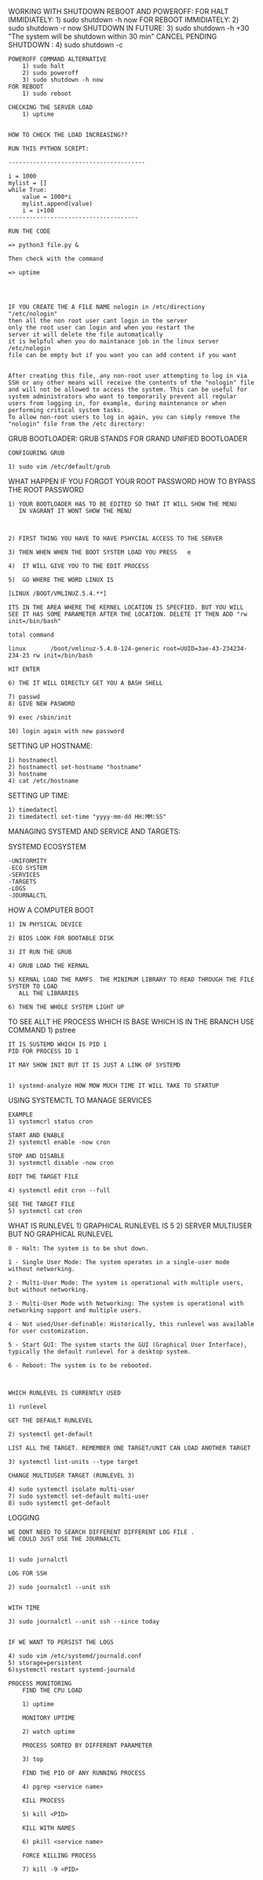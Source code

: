 WORKING WITH SHUTDOWN REBOOT AND POWEROFF:
    FOR HALT IMMIDIATELY:
        1) sudo shutdown -h now
    FOR REBOOT IMMIDIATELY:
        2) sudo shutdown -r now 
    SHUTDOWN IN FUTURE:
        3) sudo shutdown -h +30 "The system will be shutdown within 30 min"
    CANCEL PENDING  SHUTDOWN :
        4) sudo shutdown -c

    POWEROFF COMMAND ALTERNATIVE
        1) sudo halt
        2) sudo poweroff
        3) sudo shutdown -h now
    FOR REBOOT
        1) sudo reboot

    CHECKING THE SERVER LOAD
        1) uptime


    HOW TO CHECK THE LOAD INCREASING??

    RUN THIS PYTHON SCRIPT:

    ---------------------------------------

    i = 1000
    mylist = []
    while True:
        value = 1000*i
        mylist.append(value)
        i = i+100
    -------------------------------------

    RUN THE CODE

    => python3 file.py &

    Then check with the command 

    => uptime




    IF YOU CREATE THE A FILE NAME nologin in /etc/directiony
    "/etc/nologin"
    then all the non root user cant login in the server
    only the root user can login and when you restart the 
    server it will delete the file automatically
    it is helpful when you do maintanace job in the linux server
    /etc/nologin
    file can be empty but if you want you can add content if you want


    After creating this file, any non-root user attempting to log in via SSH or any other means will receive the contents of the "nologin" file and will not be allowed to access the system. This can be useful for system administrators who want to temporarily prevent all regular users from logging in, for example, during maintenance or when performing critical system tasks.
    To allow non-root users to log in again, you can simply remove the "nologin" file from the /etc directory:



    
    

GRUB BOOTLOADER:
    GRUB STANDS FOR GRAND UNIFIED BOOTLOADER


    CONFIGURING GRUB
    
    1) sudo vim /etc/default/grub



WHAT HAPPEN IF YOU FORGOT YOUR ROOT PASSWORD
HOW TO BYPASS THE ROOT PASSWORD

    1) YOUR BOOTLOADER HAS TO BE EDITED SO THAT IT WILL SHOW THE MENU
       IN VAGRANT IT WONT SHOW THE MENU



    2) FIRST THING YOU HAVE TO HAVE PSHYCIAL ACCESS TO THE SERVER

    3) THEN WHEN WHEN THE BOOT SYSTEM LOAD YOU PRESS   e

    4)  IT WILL GIVE YOU TO THE EDIT PROCESS

    5)  GO WHERE THE WORD LINUX IS

    [LINUX /BOOT/VMLINUZ.5.4.**]

    ITS IN THE AREA WHERE THE KERNEL LOCATION IS SPECFIED. BUT YOU WILL SEE IT HAS SOME PARAMETER AFTER THE LOCATION. DELETE IT THEN ADD "rw init=/bin/bash"

    total command

    linux       /boot/vmlinuz-5.4.0-124-generic root=UUID=3ae-43-234234-234-23 rw init=/bin/bash

    HIT ENTER

    6) THE IT WILL DIRECTLY GET YOU A BASH SHELL

    7) passwd
    8) GIVE NEW PASWORD

    9) exec /sbin/init

    10) login again with new password


SETTING UP HOSTNAME:

    1) hostnamectl
    2) hostnamectl set-hostname "hostname"
    3) hostname
    4) cat /etc/hostname

SETTING UP TIME:
    
    1) timedatectl
    2) timedatectl set-time "yyyy-mm-dd HH:MM:SS"



MANAGING SYSTEMD AND SERVICE AND TARGETS:

SYSTEMD ECOSYSTEM

    -UNIFORMITY
    -ECO SYSTEM
    -SERVICES
    -TARGETS
    -LOGS
    -JOURNALCTL


HOW A COMPUTER BOOT

    1) IN PHYSICAL DEVICE

    2) BIOS LOOK FOR BOOTABLE DISK

    3) IT RUN THE GRUB

    4) GRUB LOAD THE KERNAL

    5) KERNAL LOAD THE RAMFS  THE MINIMUM LIBRARY TO READ THROUGH THE FILE SYSTEM TO LOAD 
       ALL THE LIBRARIES

    6) THEN THE WHOLE SYSTEM LIGHT UP




TO SEE ALLT HE PROCESS WHICH IS BASE WHICH IS IN THE BRANCH USE COMMAND
    1) pstree

    IT IS SUSTEMD WHICH IS PID 1
    PID FOR PROCESS ID 1

    IT MAY SHOW INIT BUT IT IS JUST A LINK OF SYSTEMD


    1) systemd-analyze HOW MOW MUCH TIME IT WILL TAKE TO STARTUP



USING SYSTEMCTL TO MANAGE SERVICES
    
    EXAMPLE
    1) systemcrl status cron

    START AND ENABLE
    2) systemctl enable -now cron

    STOP AND DISABLE
    3) systemctl disable -now cron

    EDIT THE TARGET FILE

    4) systemctl edit cron --full

    SEE THE TARGET FILE
    5) systemctl cat cron




WHAT IS RUNLEVEL
    1) GRAPHICAL RUNLEVEL IS 5
    2) SERVER MULTIUSER BUT NO GRAPHICAL RUNLEVEL

    0 - Halt: The system is to be shut down.

    1 - Single User Mode: The system operates in a single-user mode without networking.

    2 - Multi-User Mode: The system is operational with multiple users, but without networking.

    3 - Multi-User Mode with Networking: The system is operational with networking support and multiple users.
    
    4 - Not used/User-definable: Historically, this runlevel was available for user customization.
    
    5 - Start GUI: The system starts the GUI (Graphical User Interface), typically the default runlevel for a desktop system.

    6 - Reboot: The system is to be rebooted.



    WHICH RUNLEVEL IS CURRENTLY USED
    
    1) runlevel

    GET THE DEFAULT RUNLEVEL

    2) systemctl get-default

    LIST ALL THE TARGET. REMEMBER ONE TARGET/UNIT CAN LOAD ANOTHER TARGET

    3) systemctl list-units --type target

    CHANGE MULTIUSER TARGET (RUNLEVEL 3)

    4) sudo systemctl isolate multi-user
    7) sudo systemctl set-default multi-user
    8) sudo systemctl get-default



LOGGING
    
    WE DONT NEED TO SEARCH DIFFERENT DIFFERENT LOG FILE .
    WE COULD JUST USE THE JOURNALCTL
    

    1) sudo jurnalctl

    LOG FOR SSH

    2) sudo journalctl --unit ssh

 
    WITH TIME

    3) sudo journalctl --unit ssh --since today


    IF WE WANT TO PERSIST THE LOGS

    4) sudo vim /etc/systemd/journald.conf
    5) storage=persistent
    6)systemctl restart systemd-journald

    PROCESS MONITORING
        FIND THE CPU LOAD

        1) uptime
        
        MONITORY UPTIME

        2) watch uptime
        
        PROCESS SORTED BY DIFFERENT PARAMETER

        3) top

        FIND THE PID OF ANY RUNNING PROCESS

        4) pgrep <service name>

        KILL PROCESS
        
        5) kill <PID>

        KILL WITH NAMES

        6) pkill <service name>

        FORCE KILLING PROCESS

        7) kill -9 <PID>
